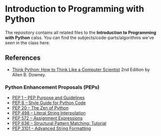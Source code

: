 # Introduction to Programming with Python

The repository contains all related files to the **Introduction to Programming with Python** calss.
You can find the subjects/code-parts/algorithms we've seen in the class here.

## References
* [Think Python: How to Think Like a Computer Scientist](http://greenteapress.com/thinkpython2/thinkpython2.pdf) 2nd Edition by Allen B. Downey.

### Python Enhancement Proposals (PEPs)
- [PEP 1 – PEP Purpose and Guidelines](https://peps.python.org/pep-0001/)
- [PEP 8 – Style Guide for Python Code](https://peps.python.org/pep-0008/)
- [PEP 20 – The Zen of Python](https://peps.python.org/pep-0020/)
- [PEP 498 – Literal String Interpolation](https://peps.python.org/pep-0498/)
- [PEP 572 – Assignment Expressions](https://peps.python.org/pep-0572/)
- [PEP 636 – Structural Pattern Matching: Tutorial](https://peps.python.org/pep-0636/)
- [PEP 3101 – Advanced String Formatting](https://peps.python.org/pep-3101/)